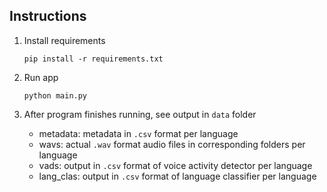 ## Instructions

1. Install requirements 
   ```
   pip install -r requirements.txt
   ```
   
2. Run app 
   ```
   python main.py
   ```

3. After program finishes running, see output in `data` folder
   * metadata: metadata in `.csv` format per language
   * wavs: actual `.wav` format audio files in corresponding folders per language
   * vads: output in `.csv` format of voice activity detector per language
   * lang_clas: output in `.csv` format of language classifier per language
